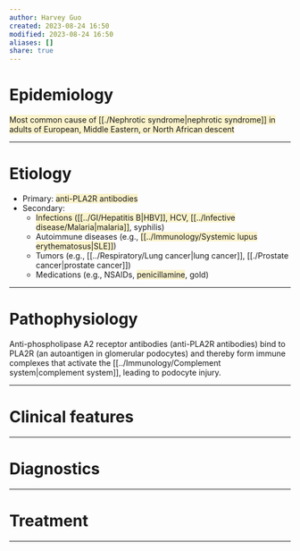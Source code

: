 ```yaml
---
author: Harvey Guo
created: 2023-08-24 16:50
modified: 2023-08-24 16:50
aliases: []
share: true
---
```

# Epidemiology
<span style="background:rgba(240, 200, 0, 0.2)">Most common cause of [[./Nephrotic syndrome|nephrotic syndrome]] in adults of European, Middle Eastern, or North African descent</span>

---
# Etiology
- Primary: <span style="background:rgba(240, 200, 0, 0.2)">anti-PLA2R antibodies</span>
- Secondary:
	- <span style="background:rgba(240, 200, 0, 0.2)">Infections ([[../GI/Hepatitis B|HBV]], HCV, [[../Infective disease/Malaria|malaria]]</span>, syphilis)
	- Autoimmune diseases (e.g., <span style="background:rgba(240, 200, 0, 0.2)">[[../Immunology/Systemic lupus erythematosus|SLE]]</span>)
	- Tumors (e.g., [[../Respiratory/Lung cancer|lung cancer]], [[./Prostate cancer|prostate cancer]])
	- Medications (e.g., NSAIDs, <span style="background:rgba(240, 200, 0, 0.2)">penicillamine</span>, gold)

---
# Pathophysiology
Anti-phospholipase A2 receptor antibodies (anti-PLA2R antibodies) bind to PLA2R (an autoantigen in glomerular podocytes) and thereby form immune complexes that activate the [[../Immunology/Complement system|complement system]], leading to podocyte injury.

---
# Clinical features


---
# Diagnostics


---
# Treatment


---
